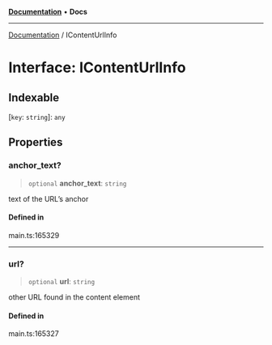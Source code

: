 [**Documentation**](../README.md) • **Docs**

***

[Documentation](../globals.md) / IContentUrlInfo

# Interface: IContentUrlInfo

## Indexable

 \[`key`: `string`\]: `any`

## Properties

### anchor\_text?

> `optional` **anchor\_text**: `string`

text of the URL’s anchor

#### Defined in

main.ts:165329

***

### url?

> `optional` **url**: `string`

other URL found in the content element

#### Defined in

main.ts:165327
